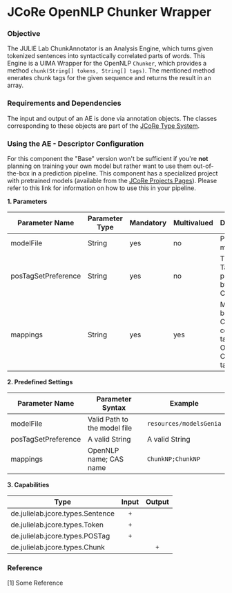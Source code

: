 # JCoRe OpenNLP Chunker Wrapper

### Objective
The JULIE Lab ChunkAnnotator is an Analysis Engine, which turns given tokenized sentences into syntactically correlated parts of words. This Engine is a UIMA Wrapper for the OpenNLP `Chunker`, which provides  a method `chunk(String[] tokens, String[] tags)`. The mentioned method enerates chunk tags for the given sequence and returns the result in an array. 

### Requirements and Dependencies
The input and output of an AE is done via annotation objects. The classes corresponding to these objects are part of the [JCoRe Type System](https://github.com/JULIELab/jcore-base/tree/master/jcore-types).

### Using the AE - Descriptor Configuration
For this component the "Base" version won't be sufficient if you're **not** planning on training your own model but rather want to use them out-of-the-box in a prediction pipeline. This component has a specialized project with pretrained models (available from the [JCoRe Projects Pages](https://github.com/JULIELab/jcore-projects)).
Please refer to this link for information on how to use this in your pipeline.

**1. Parameters**

| Parameter Name | Parameter Type | Mandatory | Multivalued | Description |
|----------------|----------------|-----------|-------------|-------------|
| modelFile | String | yes | no | Path to the model |
| posTagSetPreference | String | yes | no | The POS Tagset preferred by this Chunker |
| mappings | String | yes | yes | Mappings between CAS constituent tags and OpenNLP Chunker tags |


**2. Predefined Settings**

| Parameter Name | Parameter Syntax | Example |
|----------------|------------------|---------|
| modelFile | Valid Path to the model file | `resources/modelsGenia` |
| posTagSetPreference | A valid String | A valid String |
| mappings | OpenNLP name; CAS name | `ChunkNP;ChunkNP` |


**3. Capabilities**

| Type | Input | Output |
|------|:-----:|:------:|
| de.julielab.jcore.types.Sentence |`+`| |
| de.julielab.jcore.types.Token |`+`|  |
| de.julielab.jcore.types.POSTag |`+`|  |
| de.julielab.jcore.types.Chunk |  |`+`|  

### Reference
[1] Some Reference
